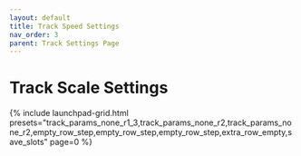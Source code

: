 ```yaml
---
layout: default
title: Track Speed Settings
nav_order: 3
parent: Track Settings Page
---
```


# Track Scale Settings

{% include launchpad-grid.html presets="track_params_none_r1_3,track_params_none_r2,track_params_none_r2,empty_row_step,empty_row_step,empty_row_step,extra_row_empty,save_slots" page=0 %}
